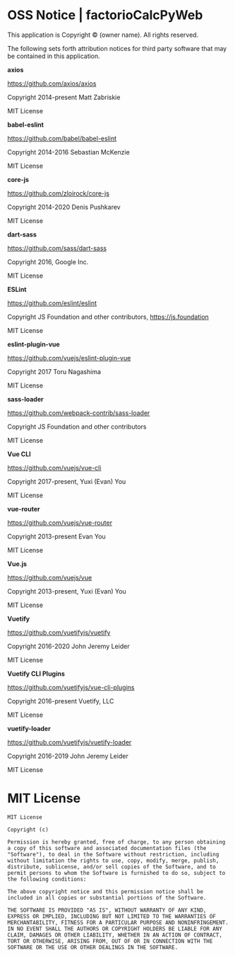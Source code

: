 # OSS Notice | factorioCalcPyWeb #

This application is Copyright © (owner name). All rights reserved.

The following sets forth attribution notices for third party software that may be contained in this application.

 **axios**

https://github.com/axios/axios

Copyright 2014-present Matt Zabriskie

MIT License

 **babel-eslint**

https://github.com/babel/babel-eslint

Copyright 2014-2016 Sebastian McKenzie

MIT License

 **core-js**

https://github.com/zloirock/core-js

Copyright 2014-2020 Denis Pushkarev

MIT License

 **dart-sass**

https://github.com/sass/dart-sass

Copyright 2016, Google Inc.

MIT License

 **ESLint**

https://github.com/eslint/eslint

Copyright JS Foundation and other contributors, https://js.foundation

MIT License

 **eslint-plugin-vue**

https://github.com/vuejs/eslint-plugin-vue

Copyright 2017 Toru Nagashima

MIT License

 **sass-loader**

https://github.com/webpack-contrib/sass-loader

Copyright JS Foundation and other contributors

MIT License

 **Vue CLI**

https://github.com/vuejs/vue-cli

Copyright 2017-present, Yuxi (Evan) You

MIT License

 **vue-router**

https://github.com/vuejs/vue-router

Copyright 2013-present Evan You

MIT License

 **Vue.js**

https://github.com/vuejs/vue

Copyright 2013-present, Yuxi (Evan) You

MIT License

 **Vuetify**

https://github.com/vuetifyjs/vuetify

Copyright 2016-2020 John Jeremy Leider

MIT License

 **Vuetify CLI Plugins**

https://github.com/vuetifyjs/vue-cli-plugins

Copyright 2016-present Vuetify, LLC

MIT License

 **vuetify-loader**

https://github.com/vuetifyjs/vuetify-loader

Copyright 2016-2019 John Jeremy Leider

MIT License

# MIT License #

``````````
MIT License

Copyright (c)  

Permission is hereby granted, free of charge, to any person obtaining a copy of this software and associated documentation files (the "Software"), to deal in the Software without restriction, including without limitation the rights to use, copy, modify, merge, publish, distribute, sublicense, and/or sell copies of the Software, and to permit persons to whom the Software is furnished to do so, subject to the following conditions:

The above copyright notice and this permission notice shall be included in all copies or substantial portions of the Software.

THE SOFTWARE IS PROVIDED "AS IS", WITHOUT WARRANTY OF ANY KIND, EXPRESS OR IMPLIED, INCLUDING BUT NOT LIMITED TO THE WARRANTIES OF MERCHANTABILITY, FITNESS FOR A PARTICULAR PURPOSE AND NONINFRINGEMENT. IN NO EVENT SHALL THE AUTHORS OR COPYRIGHT HOLDERS BE LIABLE FOR ANY CLAIM, DAMAGES OR OTHER LIABILITY, WHETHER IN AN ACTION OF CONTRACT, TORT OR OTHERWISE, ARISING FROM, OUT OF OR IN CONNECTION WITH THE SOFTWARE OR THE USE OR OTHER DEALINGS IN THE SOFTWARE.
``````````
